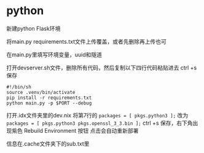 # python
新建python Flask环境

将main.py requirements.txt文件上传覆盖，或者先删除再上传也可

在main.py里填写环境变量，uuid和隧道

打开devserver.sh文件，删除所有代码，然后复制以下四行代码粘贴进去  ctrl +s 保存

```
#!/bin/sh
source .venv/bin/activate
pip install -r requirements.txt
python main.py -p $PORT --debug
```

打开.idx文件夹里的dev.nix  将第7行的 `packages = [ pkgs.python3 ];` 改为 `packages = [ pkgs.python3 pkgs.openssl_3_3.bin ];`   ctrl +s 保存，右下角出现紫色 Rebuild Environment 按钮 点击会自动重新部署

信息在.cache文件夹下的sub.txt里
